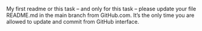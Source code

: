 My first readme
or this task – and only for this task – please update your file README.md in the main branch from GitHub.com. It’s the only time you are allowed to update and commit from GitHub interface.
